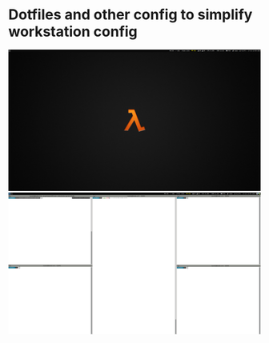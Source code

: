 # Dotfiles and other config to simplify workstation config

![screenshot](./screenshot.png)
![screenshot2](./screenshot2.png)
